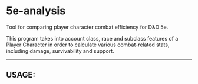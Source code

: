 # 5e-analysis
Tool for comparing player character combat efficiency for D&amp;D 5e.

This program takes into account class, race and subclass features of a Player Character
in order to calculate various combat-related stats, including damage, survivability and
support.

---
USAGE:
---